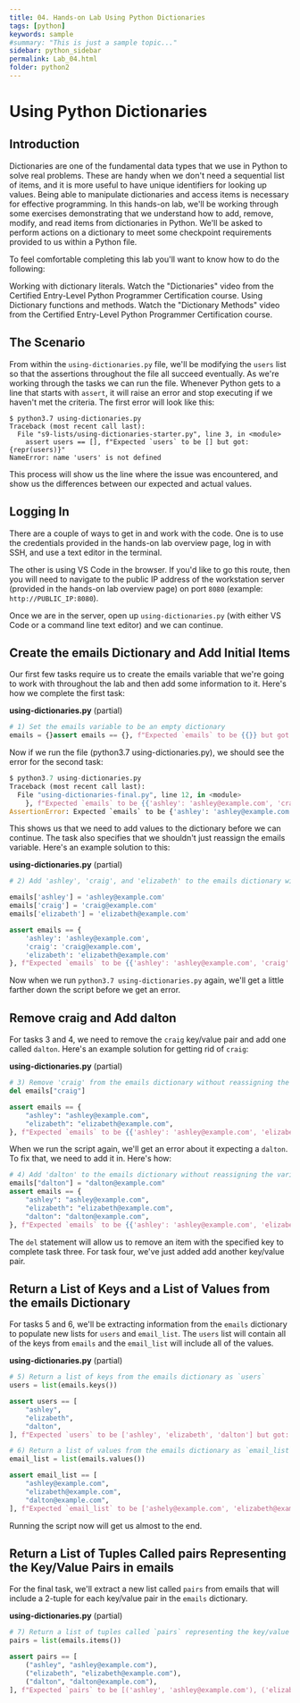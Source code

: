 ```yaml
---
title: 04. Hands-on Lab Using Python Dictionaries
tags: [python]
keywords: sample
#summary: "This is just a sample topic..."
sidebar: python_sidebar
permalink: Lab_04.html
folder: python2
---
```


# Using Python Dictionaries

## Introduction

Dictionaries are one of the fundamental data types that we use in Python to solve real problems. These are handy when we don't need a sequential list of items, and it is more useful to have unique identifiers for looking up values. Being able to manipulate dictionaries and access items is necessary for effective programming. In this hands-on lab, we'll be working through some exercises demonstrating that we understand how to add, remove, modify, and read items from dictionaries in Python. We'll be asked to perform actions on a dictionary to meet some checkpoint requirements provided to us within a Python file.

To feel comfortable completing this lab you'll want to know how to do the following:

Working with dictionary literals. Watch the "Dictionaries" video from the Certified Entry-Level Python Programmer Certification course.
Using Dictionary functions and methods. Watch the "Dictionary Methods" video from the Certified Entry-Level Python Programmer Certification course.

## The Scenario

From within the `using-dictionaries.py` file, we'll be modifying the `users` list so that the assertions throughout the file all succeed eventually. As we're working through the tasks we can run the file. Whenever Python gets to a line that starts with `assert`, it will raise an error and stop executing if we haven't met the criteria. The first error will look like this:

```
$ python3.7 using-dictionaries.py
Traceback (most recent call last):
  File "s9-lists/using-dictionaries-starter.py", line 3, in <module>
    assert users == [], f"Expected `users` to be [] but got: {repr(users)}"
NameError: name 'users' is not defined
```

This process will show us the line where the issue was encountered, and show us the differences between our expected and actual values.

## Logging In

There are a couple of ways to get in and work with the code. One is to use the credentials provided in the hands-on lab overview page, log in with SSH, and use a text editor in the terminal.

The other is using VS Code in the browser. If you'd like to go this route, then you will need to navigate to the public IP address of the workstation server (provided in the hands-on lab overview page) on port `8080` (example: `http://PUBLIC_IP:8080`).

Once we are in the server, open up `using-dictionaries.py` (with either VS Code or a command line text editor) and we can continue.

## Create the emails Dictionary and Add Initial Items

Our first few tasks require us to create the emails variable that we're going to work with throughout the lab and then add some information to it. Here's how we complete the first task:

**using-dictionaries.py** (partial)

```python
# 1) Set the emails variable to be an empty dictionary
emails = {}assert emails == {}, f"Expected `emails` to be {{}} but got: {repr(users)}"
```

Now if we run the file (python3.7 using-dictionaries.py), we should see the error for the second task:

```python
$ python3.7 using-dictionaries.py
Traceback (most recent call last):
  File "using-dictionaries-final.py", line 12, in <module>
    }, f"Expected `emails` to be {{'ashley': 'ashley@example.com', 'craig': 'craig@example.com', 'elizabeth': 'elizabeth@example.com'}} but got: {repr(emails)}"
AssertionError: Expected `emails` to be {'ashley': 'ashley@example.com', 'craig': 'craig@example.com', 'elizabeth': 'elizabeth@example.com'} but got: {}
```

This shows us that we need to add values to the dictionary before we can continue. The task also specifies that we shouldn't just reassign the emails variable. Here's an example solution to this:

**using-dictionaries.py** (partial)

```python
# 2) Add 'ashley', 'craig', and 'elizabeth' to the emails dictionary without reassigning the variable.

emails['ashley'] = 'ashley@example.com'
emails['craig'] = 'craig@example.com'
emails['elizabeth'] = 'elizabeth@example.com'

assert emails == {
    'ashley': 'ashley@example.com',
    'craig': 'craig@example.com',
    'elizabeth': 'elizabeth@example.com'
}, f"Expected `emails` to be {{'ashley': 'ashley@example.com', 'craig': 'craig@example.com', 'elizabeth': 'elizabeth@example.com'}} but got: {repr(emails)}"
```

Now when we run `python3.7 using-dictionaries.py` again, we'll get a little farther down the script before we get an error.

## Remove craig and Add dalton

For tasks 3 and 4, we need to remove the `craig` key/value pair and add one called `dalton`. Here's an example solution for getting rid of `craig`:

**using-dictionaries.py** (partial)

```python
# 3) Remove 'craig' from the emails dictionary without reassigning the variable.
del emails["craig"]

assert emails == {
    "ashley": "ashley@example.com",
    "elizabeth": "elizabeth@example.com",
}, f"Expected `emails` to be {{'ashley': 'ashley@example.com', 'elizabeth': 'elizabeth@example.com'}} but got: {repr(emails)}"
```

When we run the script again, we'll get an error about it expecting a `dalton`. To fix that, we need to add it in. Here's how:

```python
# 4) Add 'dalton' to the emails dictionary without reassigning the variable.
emails["dalton"] = "dalton@example.com"
assert emails == {
    "ashley": "ashley@example.com",
    "elizabeth": "elizabeth@example.com",
    "dalton": "dalton@example.com",
}, f"Expected `emails` to be {{'ashley': 'ashley@example.com', 'elizabeth': 'elizabeth@example.com', 'dalton': 'dalton@example.com'}} but got: {repr(emails)}"
```

The `del` statement will allow us to remove an item with the specified key to complete task three. For task four, we've just added add another key/value pair.

## Return a List of Keys and a List of Values from the emails Dictionary

For tasks 5 and 6, we'll be extracting information from the `emails` dictionary to populate new lists for `users` and `email_list`. The `users` list will contain all of the keys from `emails` and the `email_list` will include all of the values.

**using-dictionaries.py** (partial)

```python
# 5) Return a list of keys from the emails dictionary as `users`
users = list(emails.keys())

assert users == [
    "ashley",
    "elizabeth",
    "dalton",
], f"Expected `users` to be ['ashley', 'elizabeth', 'dalton'] but got: {repr(users)}"

# 6) Return a list of values from the emails dictionary as `email_list`
email_list = list(emails.values())

assert email_list == [
    "ashley@example.com",
    "elizabeth@example.com",
    "dalton@example.com",
], f"Expected `email_list` to be ['ashely@example.com', 'elizabeth@example.com', 'dalton@example.com'] but got: {repr(email_list)}"
```

Running the script now will get us almost to the end.

## Return a List of Tuples Called pairs Representing the Key/Value Pairs in emails

For the final task, we'll extract a new list called `pairs` from emails that will include a 2-tuple for each key/value pair in the `emails` dictionary.

**using-dictionaries.py** (partial)

```python
# 7) Return a list of tuples called `pairs` representing the key/value pairs in `emails`.
pairs = list(emails.items())

assert pairs == [
    ("ashley", "ashley@example.com"),
    ("elizabeth", "elizabeth@example.com"),
    ("dalton", "dalton@example.com"),
], f"Expected `pairs` to be [('ashley', 'ashley@example.com'), ('elizabeth', 'elizabeth@example.com'), ('dalton', 'dalton@example.com')] but got: {repr(pairs)}"
```
